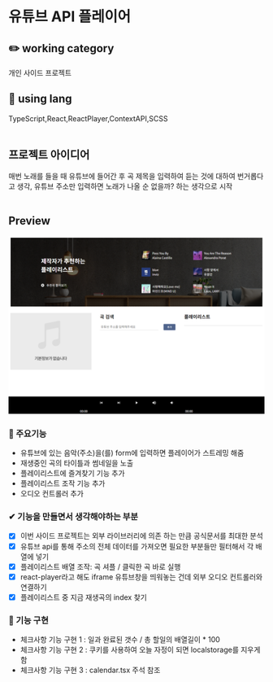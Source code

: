# 유튜브 API 플레이어

## ✏️ working category

개인 사이드 프로젝트
<br />

## 📃 using lang

TypeScript,React,ReactPlayer,ContextAPI,SCSS
<br />
<br />

## 프로젝트 아이디어

매번 노래를 들을 때 유튜브에 들어간 후 곡 제목을 입력하여 듣는 것에 대하여 번거롭다고 생각,
유튜브 주소만 입력하면 노래가 나올 순 없을까? 하는 생각으로 시작
<br />
<br />

## Preview

  <img src="./public/img/preview.PNG" alt="" />

### 📌 주요기능

- 유튜브에 있는 음악(주소)을(를) form에 입력하면 플레이어가 스트레밍 해줌
- 재생중인 곡의 타이틀과 썸네일을 노출
- 플레이리스트에 즐겨찾기 기능 추가
- 플레이리스트 조작 기능 추가
- 오디오 컨트롤러 추가

### ✔ 기능을 만들면서 생각해야하는 부분

- [x] 이번 사이드 프로젝트는 외부 라이브러리에 의존 하는 만큼 공식문서를 최대한 분석
- [x] 유튜브 api를 통해 주소의 전체 데이터를 가져오면 필요한 부분들만 필터해서 각 배열에 넣기
- [x] 플레이리스트 배열 조작: 곡 셔플 / 클릭한 곡 바로 실행
- [x] react-player라고 해도 iframe 유튜브창을 띄워놓는 건데 외부 오디오 컨트롤러와 연결하기
- [x] 플레이리스트 중 지금 재생곡의 index 찾기

### 🚀 기능 구현

- 체크사항 기능 구현 1 : 일과 완료된 갯수 / 총 할일의 배열길이 \* 100
- 체크사항 기능 구현 2 : 쿠키를 사용하여 오늘 자정이 되면 localstorage를 지우게 함
- 체크사항 기능 구현 3 : calendar.tsx 주석 참조
